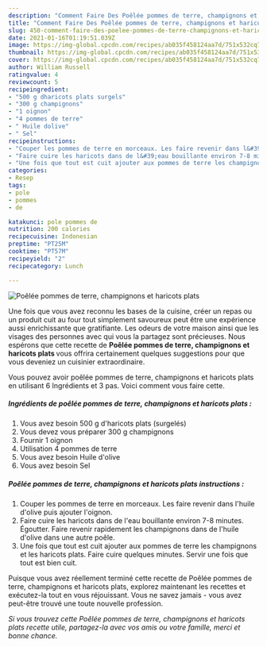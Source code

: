 ```yaml
---
description: "Comment Faire Des Poêlée pommes de terre, champignons et haricots plats"
title: "Comment Faire Des Poêlée pommes de terre, champignons et haricots plats"
slug: 450-comment-faire-des-poelee-pommes-de-terre-champignons-et-haricots-plats
date: 2021-01-16T01:19:51.039Z
image: https://img-global.cpcdn.com/recipes/ab035f458124aa7d/751x532cq70/poelee-pommes-de-terre-champignons-et-haricots-plats-photo-principale-de-la-recette.jpg
thumbnail: https://img-global.cpcdn.com/recipes/ab035f458124aa7d/751x532cq70/poelee-pommes-de-terre-champignons-et-haricots-plats-photo-principale-de-la-recette.jpg
cover: https://img-global.cpcdn.com/recipes/ab035f458124aa7d/751x532cq70/poelee-pommes-de-terre-champignons-et-haricots-plats-photo-principale-de-la-recette.jpg
author: William Russell
ratingvalue: 4
reviewcount: 5
recipeingredient:
- "500 g dharicots plats surgels"
- "300 g champignons"
- "1 oignon"
- "4 pommes de terre"
- " Huile dolive"
- " Sel"
recipeinstructions:
- "Couper les pommes de terre en morceaux. Les faire revenir dans l&#39;huile d&#39;olive puis ajouter l&#39;oignon."
- "Faire cuire les haricots dans de l&#39;eau bouillante environ 7-8 minutes. Égoutter. Faire revenir rapidement les champignons dans de l&#39;huile d&#39;olive dans une autre poêle."
- "Une fois que tout est cuit ajouter aux pommes de terre les champignons et les haricots plats. Faire cuire quelques minutes. Servir une fois que tout est bien cuit."
categories:
- Resep
tags:
- pole
- pommes
- de

katakunci: pole pommes de 
nutrition: 200 calories
recipecuisine: Indonesian
preptime: "PT25M"
cooktime: "PT57M"
recipeyield: "2"
recipecategory: Lunch

---
```



![Poêlée pommes de terre, champignons et haricots plats](https://img-global.cpcdn.com/recipes/ab035f458124aa7d/751x532cq70/poelee-pommes-de-terre-champignons-et-haricots-plats-photo-principale-de-la-recette.jpg)

Une fois que vous avez reconnu les bases de la cuisine, créer un repas ou un produit cuit au four tout simplement savoureux peut être une expérience aussi enrichissante que gratifiante. Les odeurs de votre maison ainsi que les visages des personnes avec qui vous la partagez sont précieuses. Nous espérons que cette recette de <strong> Poêlée pommes de terre, champignons et haricots plats </strong> vous offrira certainement quelques suggestions pour que vous deveniez un cuisinier extraordinaire.

<!--inarticleads1-->

Vous pouvez avoir poêlée pommes de terre, champignons et haricots plats en utilisant 6 Ingrédients et 3 pas. Voici comment vous faire cette.

##### Ingrédients de poêlée pommes de terre, champignons et haricots plats :

1. Vous avez besoin 500 g d&#39;haricots plats (surgelés)
1. Vous devez vous préparer 300 g champignons
1. Fournir 1 oignon
1. Utilisation 4 pommes de terre
1. Vous avez besoin  Huile d&#39;olive
1. Vous avez besoin  Sel




<!--inarticleads2-->

##### Poêlée pommes de terre, champignons et haricots plats instructions :

1. Couper les pommes de terre en morceaux. Les faire revenir dans l&#39;huile d&#39;olive puis ajouter l&#39;oignon.
1. Faire cuire les haricots dans de l&#39;eau bouillante environ 7-8 minutes. Égoutter. Faire revenir rapidement les champignons dans de l&#39;huile d&#39;olive dans une autre poêle.
1. Une fois que tout est cuit ajouter aux pommes de terre les champignons et les haricots plats. Faire cuire quelques minutes. Servir une fois que tout est bien cuit.




<!--inarticleads1-->

<p>
Puisque vous avez réellement terminé cette recette de Poêlée pommes de terre, champignons et haricots plats, explorez maintenant les recettes et exécutez-la tout en vous réjouissant. Vous ne savez jamais - vous avez peut-être trouvé une toute nouvelle profession.
</p>

<p>
<i>Si vous trouvez cette Poêlée pommes de terre, champignons et haricots plats recette utile, partagez-la avec vos amis ou votre famille, merci et bonne chance.</i>
</p>
